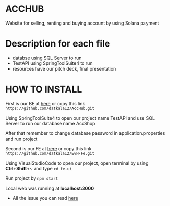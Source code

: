 # ACCHUB

Website for selling, renting and buying account by using Solana payment

# Description for each file 

* databse using SQL Server to run
* TestAPI using SpringToolSuite4 to run
* resources have our pitch deck, final presentation

# HOW TO INSTALL

First is our BE at [here](https://github.com/datkala12/AccHub/tree/main) or copy this link `https://github.com/datkala12/AccHub.git`

Using SpringToolSuite4 to open our project name TestAPI and use SQL Server to run our database name AccShop

After that remember to change database password in application.properties and run project

Second is our FE at [here](https://github.com/datkala12/EvH-Fe) or copy this link `https://github.com/datkala12/EvH-Fe.git`

Using VisualStudioCode to open our project, open terminal by using **Ctrl+Shift+~** and type `cd fe-ui`

Run project by `npm start`

Local web was running at __localhost:3000__

* All the issue you can read [here](https://github.com/datkala12/EvH-Fe/blob/main/README.md)
